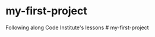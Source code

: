 # my-first-project
Following along Code Institute's lessons
#   m y - f i r s t - p r o j e c t  
 